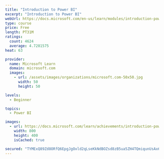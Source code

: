 ```yaml
---
title: "Introduction to Power BI"
excerpt: "Introduction to Power BI"
webUrl: https://docs.microsoft.com/en-us/learn/modules/introduction-power-bi/
type: course
price: Free
length: PT31M
ratings:
  count: 4624
  average: 4.7281575
heat: 63

provider:
  name: Microsoft Learn
  domain: microsoft.com
  images:
    - url: /assets/images/organizations/microsoft.com-50x50.jpg
      width: 50
      height: 50

levels:
  - Beginner

topics:
  - Power BI

images:
  - url: https://docs.microsoft.com/learn/achievements/introduction-power-bi-social.png
    width: 800
    height: 400
    isCached: true

secured: "TYMExQ89Zd8ORfQ6EpgJgOxld2qLseKkNdBOZsd8zB5ua5ZH4TQmiqunUsAx65tQ9zq3CFUHl7Szo/28oqtJe3u3p9sDHKybYOkXeI+IVGJUpYJkuUKkAhskhaXdOL1UXUEONi1Te7XuWEy6VgQHQkMNXQANVLm6YX6fADye49Qq3rHrHtdEX2ZPYxqSGCWz/ycuT1XgJO+0DhKjDA2Jd1lrvNT2gcA9bJcDnitdDr2rNmLW2r6EhyleoaflE8zWWN5igQWFe5sroZPr9Aa4n0J6M9bUOeb0cc7vTltTm52v86VsI6wH+i+BL40TKMB9r7B/qAS2nL+kc7IDmYNpEVq7TuNtxW8pkNyUNKQ97ekGhyhZu52sw0LWL+olTmTE7HeD6b7uYuSIUfWITRFmftAIV4JIAr4SBZkcFynOvTw=;zVRiUTqACsd/jytNN65LRw=="
---
```


